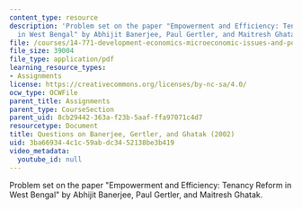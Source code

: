```yaml
---
content_type: resource
description: 'Problem set on the paper "Empowerment and Efficiency: Tenancy Reform
  in West Bengal" by Abhijit Banerjee, Paul Gertler, and Maitresh Ghatak.'
file: /courses/14-771-development-economics-microeconomic-issues-and-policy-models-fall-2008/3ba669344c1c59abdc3452138be3b419_assn9.pdf
file_size: 39004
file_type: application/pdf
learning_resource_types:
- Assignments
license: https://creativecommons.org/licenses/by-nc-sa/4.0/
ocw_type: OCWFile
parent_title: Assignments
parent_type: CourseSection
parent_uid: 8cb29442-363a-f23b-5aaf-ffa97071c4d7
resourcetype: Document
title: Questions on Banerjee, Gertler, and Ghatak (2002)
uid: 3ba66934-4c1c-59ab-dc34-52138be3b419
video_metadata:
  youtube_id: null
---
```

Problem set on the paper "Empowerment and Efficiency: Tenancy Reform in West Bengal" by Abhijit Banerjee, Paul Gertler, and Maitresh Ghatak.